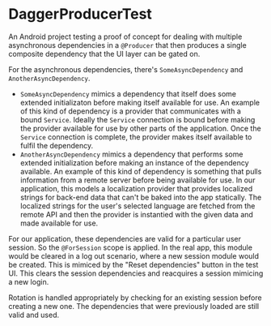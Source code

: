 # DaggerProducerTest

An Android project testing a proof of concept for dealing with multiple asynchronous dependencies in a `@Producer` that then produces a single composite dependency that the UI layer can be gated on.

For the asynchronous dependencies, there's `SomeAsyncDependency` and `AnotherAsyncDependency`. 

* `SomeAsyncDependency` mimics a dependency that itself does some extended initializaton before making itself available for use. An example of this kind of dependency is a provider that communicates with a bound `Service`. Ideally the `Service` connection is bound before making the provider available for use by other parts of the application. Once the `Service` connection is complete, the provider makes itself available to fulfil the dependency.
* `AnotherAsyncDependency` mimics a dependency that performs some extended initialization before making an instance of the dependency available. An example of this kind of dependency is something that pulls information from a remote server before being available for use. In our application, this models a localization provider that provides localized strings for back-end data that can't be baked into the app statically. The localized strings for the user's selected language are fetched from the remote API and then the provider is instantied with the given data and made available for use.

For our application, these dependencies are valid for a particular user session. So the `@ForSession` scope is applied. In the real app, this module would be cleared in a log out scenario, where a new session module would be created. This is mimiced by the "Reset dependencies" button in the test UI. This clears the session dependencies and reacquires a session mimicing a new login. 

Rotation is handled appropriately by checking for an existing session before creating a new one. The dependencies that were previously loaded are still valid and used.
